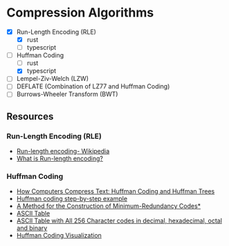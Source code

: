 # Compression Algorithms

- [x] Run-Length Encoding (RLE)
  - [x] rust
  - [ ] typescript
- [ ] Huffman Coding
  - [ ] rust
  - [x] typescript
- [ ] Lempel-Ziv-Welch (LZW)
- [ ] DEFLATE (Combination of LZ77 and Huffman Coding)
- [ ] Burrows-Wheeler Transform (BWT)

## Resources

### Run-Length Encoding (RLE)

- [Run-length encoding- Wikipedia](https://en.wikipedia.org/wiki/Run-length_encoding)
- [What is Run-length encoding?](https://www.fastpix.io/blog/what-is-run-length-encoding)

### Huffman Coding

- [How Computers Compress Text: Huffman Coding and Huffman Trees](https://www.youtube.com/watch?v=JsTptu56GM8)
- [Huffman coding step-by-step example](https://www.youtube.com/watch?v=iEm1NRyEe5c)
- [A Method for the Construction of Minimum-Redundancy Codes\*](https://compression.ru/download/articles/huff/huffman_1952_minimum-redundancy-codes.pdf)
- [ASCII Table](https://www.ascii-code.com/)
- [ASCII Table with All 256 Character codes in decimal, hexadecimal, octal and binary
  ](https://www.sciencebuddies.org/science-fair-projects/references/ascii-table)
- [Huffman Coding Visualization](https://www.tinyray.com/huffman)
